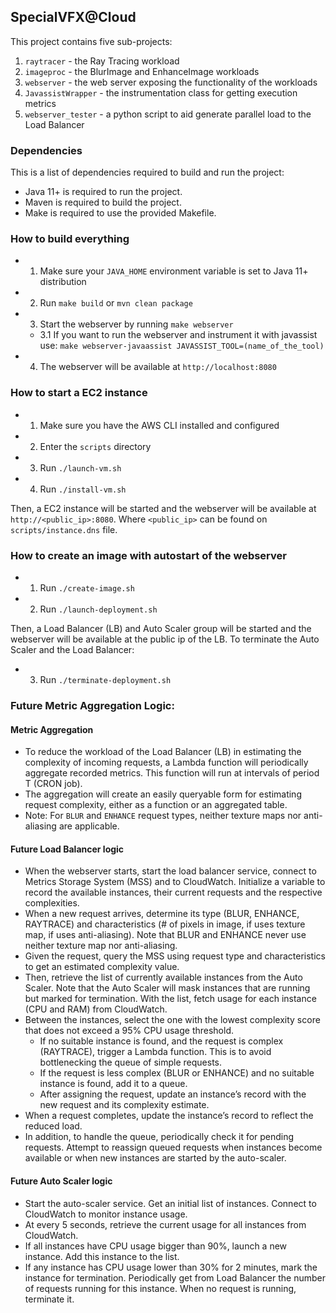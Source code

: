 ## SpecialVFX@Cloud

This project contains five sub-projects:

1. `raytracer` - the Ray Tracing workload
2. `imageproc` - the BlurImage and EnhanceImage workloads
3. `webserver` - the web server exposing the functionality of the workloads
4. `JavassistWrapper` - the instrumentation class for getting execution metrics
5. `webserver_tester` - a python script to aid generate parallel load to the Load Balancer

### Dependencies

This is a list of dependencies required to build and run the project:

- Java 11+ is required to run the project.
- Maven is required to build the project.
- Make is required to use the provided Makefile.

### How to build everything

- 1. Make sure your `JAVA_HOME` environment variable is set to Java 11+ distribution
- 2. Run `make build` or `mvn clean package`
- 3. Start the webserver by running `make webserver`
  - 3.1 If you want to run the webserver and instrument it with javassist use:
    `make webserver-javaassist JAVASSIST_TOOL=(name_of_the_tool)`
- 4. The webserver will be available at `http://localhost:8080`

### How to start a EC2 instance

- 1. Make sure you have the AWS CLI installed and configured
- 2. Enter the `scripts` directory
- 3. Run `./launch-vm.sh`
- 4. Run `./install-vm.sh`

Then, a EC2 instance will be started and the webserver will be available at
`http://<public_ip>:8080`. Where `<public_ip>` can be found on `scripts/instance.dns` file.

### How to create an image with autostart of the webserver
- 1. Run `./create-image.sh`
- 2. Run `./launch-deployment.sh`

Then, a Load Balancer (LB) and Auto Scaler group will be started and the webserver will be available at the public ip of the LB. To terminate the Auto Scaler and the Load Balancer:
- 3. Run `./terminate-deployment.sh`


### Future Metric Aggregation Logic:
#### Metric Aggregation

- To reduce the workload of the Load Balancer (LB) in estimating the complexity of incoming requests, a Lambda function will periodically aggregate recorded metrics. This function will run at intervals of period T (CRON job).
- The aggregation will create an easily queryable form for estimating request complexity, either as a function or an aggregated table.
- Note: For `BLUR` and `ENHANCE` request types, neither texture maps nor anti-aliasing are applicable.

#### Future Load Balancer logic

- When the webserver starts, start the load balancer service, connect to Metrics Storage System (MSS) and to CloudWatch. Initialize a variable to record the available instances, their current requests and the respective complexities.
- When a new request arrives, determine its type (BLUR, ENHANCE, RAYTRACE) and characteristics (# of pixels in image, if uses texture map, if uses anti-aliasing). Note that BLUR and ENHANCE never use neither texture map nor anti-aliasing.
- Given the request, query the MSS using request type and characteristics to get an estimated complexity value.
- Then, retrieve the list of currently available instances from the Auto Scaler. Note that the Auto Scaler will mask instances that are running but marked for termination. With the list, fetch usage for each instance (CPU and RAM) from CloudWatch.
- Between the instances, select the one with the lowest complexity score that does not exceed a 95% CPU usage threshold.
    - If no suitable instance is found, and the request is complex (RAYTRACE), trigger a Lambda function. This is to avoid bottlenecking the queue of simple requests.
    - If the request is less complex (BLUR or ENHANCE) and no suitable instance is found, add it to a queue.
    - After assigning the request, update an instance’s record with the new request and its complexity estimate.
- When a request completes, update the instance’s record to reflect the reduced load.
- In addition, to handle the queue, periodically check it for pending requests. Attempt to reassign queued requests when instances become available or when new instances are started by the auto-scaler.

#### Future Auto Scaler logic

- Start the auto-scaler service. Get an initial list of instances. Connect to CloudWatch to monitor instance usage.
- At every 5 seconds, retrieve the current usage for all instances from CloudWatch.
- If all instances have CPU usage bigger than 90%, launch a new instance. Add this instance to the list.
- If any instance has CPU usage lower than 30% for 2 minutes, mark the instance for termination. Periodically get from Load Balancer the number of requests running for this instance. When no request is running, terminate it.

